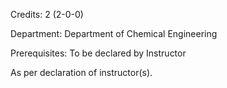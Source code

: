 Credits: 2 (2-0-0)

Department: Department of Chemical Engineering

Prerequisites: To be declared by Instructor

As per declaration of instructor(s).